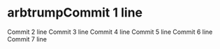 # arbtrumpCommit 1 line
Commit 2 line
Commit 3 line
Commit 4 line
Commit 5 line
Commit 6 line
Commit 7 line
